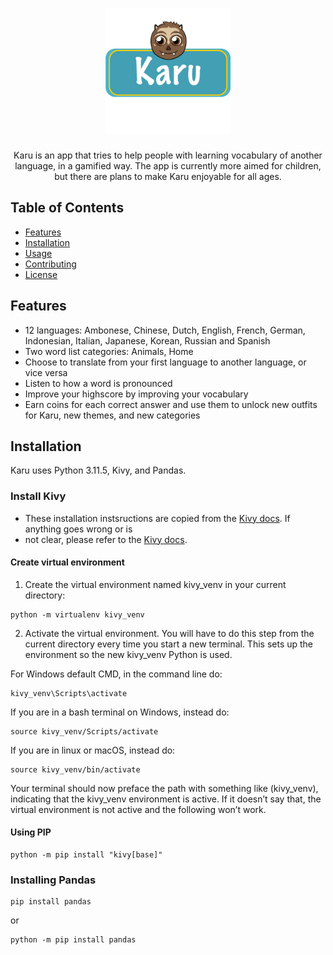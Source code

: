 <h1 align="center"><img src="resources/karu/karulogo.png" width="200" height="200"></h1>


<p align="center">
  Karu is an app that tries to help people with learning vocabulary of another language, in a gamified way. 
  The app is currently more aimed for children, but there are plans to make Karu enjoyable for all ages. 
</p>

## Table of Contents
- [Features](#features)
- [Installation](#installation)
- [Usage](#usage)
- [Contributing](#contributing)
- [License](#license)

## Features

- 12 languages: Ambonese, Chinese, Dutch, English, French, German, Indonesian, Italian, Japanese, Korean, Russian and Spanish
- Two word list categories: Animals, Home
- Choose to translate from your first language to another language, or vice versa
- Listen to how a word is pronounced
- Improve your highscore by improving your vocabulary
- Earn coins for each correct answer and use them to unlock new outfits for Karu, new themes, and new categories

## Installation

Karu uses Python 3.11.5, Kivy, and Pandas.

### Install Kivy

* These installation instsructions are copied from the  [Kivy docs](https://kivy.org/doc/stable/gettingstarted/installation.html). If anything goes wrong or is
* not clear, please refer to the [Kivy docs](https://kivy.org/doc/stable/gettingstarted/installation.html).

#### Create virtual environment

1. Create the virtual environment named kivy_venv in your current directory:
```
python -m virtualenv kivy_venv
```

2. Activate the virtual environment. You will have to do this step from the current directory every time you start a new terminal. This sets up the environment so the new kivy_venv Python is used.

For Windows default CMD, in the command line do:
```
kivy_venv\Scripts\activate
```

If you are in a bash terminal on Windows, instead do:
```
source kivy_venv/Scripts/activate
```
If you are in linux or macOS, instead do:
```
source kivy_venv/bin/activate
```
Your terminal should now preface the path with something like (kivy_venv), indicating that the kivy_venv environment is active. If it doesn’t say that, the virtual environment is not active and the following won’t work.

#### Using PIP

```
python -m pip install "kivy[base]"
```

### Installing Pandas

```
pip install pandas
```
or
```
python -m pip install pandas
```
